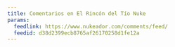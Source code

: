```yaml
---
title: Comentarios en El Rincón del Tío Nuke
params:
  feedlink: https://www.nukeador.com/comments/feed/
  feedid: d38d2399ecb8765af26170258d1fe12a
---
```


